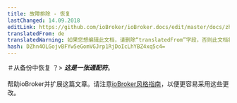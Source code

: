 ```yaml
---
title: 故障排除 - 恢复
lastChanged: 14.09.2018
editLink: https://github.com/ioBroker/ioBroker.docs/edit/master/docs/zh-cn/trouble/restore.md
translatedFrom: de
translatedWarning: 如果您想编辑此文档，请删除“translatedFrom”字段，否则此文档将再次自动翻译
hash: DZhn4OLGojvBFYw5eGomVGJrp1RjDoIcLhYBZ4xq5c4=
---
```


＃从备份中恢复
？&gt; ***这是一张通配符***。 <br><br>帮助ioBroker并扩展这篇文章。请注意[ioBroker风格指南](community/styleguidedoc)，以便更容易采用这些更改。